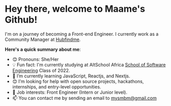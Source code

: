 # Hey there, welcome to Maame's Github!


I'm on a journey of becoming a Front-end Engineer. I currently work as a Community Manager at [Hubfindme](https://hubfind.me).

**Here's a quick summary about me**:

- 😊 Pronouns: She/Her
- 💡 Fun fact: I'm currently studying at AltSchool Africa [School of Software Engineering](https://altschoolafrica.com/schools/engineering) Class of 2022.
- 🌱 I’m currently learning JavaScript, Reactjs, and Nextjs.
- 😊 I’m looking for help with open source projects, hackathons, internships, and entry-level opportunities.
- 💼 Job interests: Front Engineer (Intern or Junior level).
- 📫 You can contact me by sending an email to mysmbm@gmail.com

